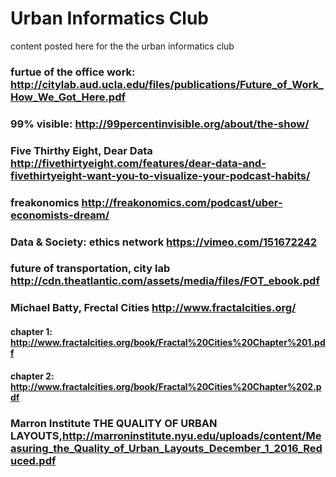 # Urban Informatics Club
content posted here for the the urban informatics club 
### furtue of the office work: http://citylab.aud.ucla.edu/files/publications/Future_of_Work_How_We_Got_Here.pdf

### 99% visible: http://99percentinvisible.org/about/the-show/

### Five Thirthy Eight, Dear Data http://fivethirtyeight.com/features/dear-data-and-fivethirtyeight-want-you-to-visualize-your-podcast-habits/
### freakonomics  http://freakonomics.com/podcast/uber-economists-dream/

### Data & Society: ethics network https://vimeo.com/151672242

### future of transportation, city lab http://cdn.theatlantic.com/assets/media/files/FOT_ebook.pdf

### Michael Batty, Frectal Cities http://www.fractalcities.org/ 
####        chapter 1: http://www.fractalcities.org/book/Fractal%20Cities%20Chapter%201.pdf 
####        chapter 2: http://www.fractalcities.org/book/Fractal%20Cities%20Chapter%202.pdf

### Marron Institute THE QUALITY OF URBAN LAYOUTS,http://marroninstitute.nyu.edu/uploads/content/Measuring_the_Quality_of_Urban_Layouts_December_1_2016_Reduced.pdf
